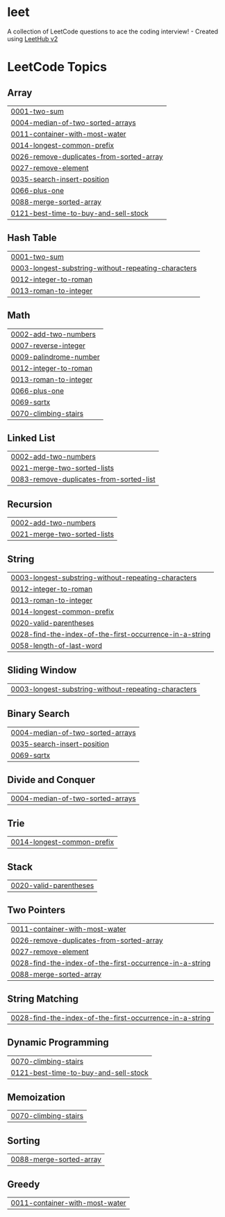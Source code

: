 # leet
A collection of LeetCode questions to ace the coding interview! - Created using [LeetHub v2](https://github.com/arunbhardwaj/LeetHub-2.0)

<!---LeetCode Topics Start-->
# LeetCode Topics
## Array
|  |
| ------- |
| [0001-two-sum](https://github.com/nmkhan9/leet/tree/master/0001-two-sum) |
| [0004-median-of-two-sorted-arrays](https://github.com/nmkhan9/leet/tree/master/0004-median-of-two-sorted-arrays) |
| [0011-container-with-most-water](https://github.com/nmkhan9/leet/tree/master/0011-container-with-most-water) |
| [0014-longest-common-prefix](https://github.com/nmkhan9/leet/tree/master/0014-longest-common-prefix) |
| [0026-remove-duplicates-from-sorted-array](https://github.com/nmkhan9/leet/tree/master/0026-remove-duplicates-from-sorted-array) |
| [0027-remove-element](https://github.com/nmkhan9/leet/tree/master/0027-remove-element) |
| [0035-search-insert-position](https://github.com/nmkhan9/leet/tree/master/0035-search-insert-position) |
| [0066-plus-one](https://github.com/nmkhan9/leet/tree/master/0066-plus-one) |
| [0088-merge-sorted-array](https://github.com/nmkhan9/leet/tree/master/0088-merge-sorted-array) |
| [0121-best-time-to-buy-and-sell-stock](https://github.com/nmkhan9/leet/tree/master/0121-best-time-to-buy-and-sell-stock) |
## Hash Table
|  |
| ------- |
| [0001-two-sum](https://github.com/nmkhan9/leet/tree/master/0001-two-sum) |
| [0003-longest-substring-without-repeating-characters](https://github.com/nmkhan9/leet/tree/master/0003-longest-substring-without-repeating-characters) |
| [0012-integer-to-roman](https://github.com/nmkhan9/leet/tree/master/0012-integer-to-roman) |
| [0013-roman-to-integer](https://github.com/nmkhan9/leet/tree/master/0013-roman-to-integer) |
## Math
|  |
| ------- |
| [0002-add-two-numbers](https://github.com/nmkhan9/leet/tree/master/0002-add-two-numbers) |
| [0007-reverse-integer](https://github.com/nmkhan9/leet/tree/master/0007-reverse-integer) |
| [0009-palindrome-number](https://github.com/nmkhan9/leet/tree/master/0009-palindrome-number) |
| [0012-integer-to-roman](https://github.com/nmkhan9/leet/tree/master/0012-integer-to-roman) |
| [0013-roman-to-integer](https://github.com/nmkhan9/leet/tree/master/0013-roman-to-integer) |
| [0066-plus-one](https://github.com/nmkhan9/leet/tree/master/0066-plus-one) |
| [0069-sqrtx](https://github.com/nmkhan9/leet/tree/master/0069-sqrtx) |
| [0070-climbing-stairs](https://github.com/nmkhan9/leet/tree/master/0070-climbing-stairs) |
## Linked List
|  |
| ------- |
| [0002-add-two-numbers](https://github.com/nmkhan9/leet/tree/master/0002-add-two-numbers) |
| [0021-merge-two-sorted-lists](https://github.com/nmkhan9/leet/tree/master/0021-merge-two-sorted-lists) |
| [0083-remove-duplicates-from-sorted-list](https://github.com/nmkhan9/leet/tree/master/0083-remove-duplicates-from-sorted-list) |
## Recursion
|  |
| ------- |
| [0002-add-two-numbers](https://github.com/nmkhan9/leet/tree/master/0002-add-two-numbers) |
| [0021-merge-two-sorted-lists](https://github.com/nmkhan9/leet/tree/master/0021-merge-two-sorted-lists) |
## String
|  |
| ------- |
| [0003-longest-substring-without-repeating-characters](https://github.com/nmkhan9/leet/tree/master/0003-longest-substring-without-repeating-characters) |
| [0012-integer-to-roman](https://github.com/nmkhan9/leet/tree/master/0012-integer-to-roman) |
| [0013-roman-to-integer](https://github.com/nmkhan9/leet/tree/master/0013-roman-to-integer) |
| [0014-longest-common-prefix](https://github.com/nmkhan9/leet/tree/master/0014-longest-common-prefix) |
| [0020-valid-parentheses](https://github.com/nmkhan9/leet/tree/master/0020-valid-parentheses) |
| [0028-find-the-index-of-the-first-occurrence-in-a-string](https://github.com/nmkhan9/leet/tree/master/0028-find-the-index-of-the-first-occurrence-in-a-string) |
| [0058-length-of-last-word](https://github.com/nmkhan9/leet/tree/master/0058-length-of-last-word) |
## Sliding Window
|  |
| ------- |
| [0003-longest-substring-without-repeating-characters](https://github.com/nmkhan9/leet/tree/master/0003-longest-substring-without-repeating-characters) |
## Binary Search
|  |
| ------- |
| [0004-median-of-two-sorted-arrays](https://github.com/nmkhan9/leet/tree/master/0004-median-of-two-sorted-arrays) |
| [0035-search-insert-position](https://github.com/nmkhan9/leet/tree/master/0035-search-insert-position) |
| [0069-sqrtx](https://github.com/nmkhan9/leet/tree/master/0069-sqrtx) |
## Divide and Conquer
|  |
| ------- |
| [0004-median-of-two-sorted-arrays](https://github.com/nmkhan9/leet/tree/master/0004-median-of-two-sorted-arrays) |
## Trie
|  |
| ------- |
| [0014-longest-common-prefix](https://github.com/nmkhan9/leet/tree/master/0014-longest-common-prefix) |
## Stack
|  |
| ------- |
| [0020-valid-parentheses](https://github.com/nmkhan9/leet/tree/master/0020-valid-parentheses) |
## Two Pointers
|  |
| ------- |
| [0011-container-with-most-water](https://github.com/nmkhan9/leet/tree/master/0011-container-with-most-water) |
| [0026-remove-duplicates-from-sorted-array](https://github.com/nmkhan9/leet/tree/master/0026-remove-duplicates-from-sorted-array) |
| [0027-remove-element](https://github.com/nmkhan9/leet/tree/master/0027-remove-element) |
| [0028-find-the-index-of-the-first-occurrence-in-a-string](https://github.com/nmkhan9/leet/tree/master/0028-find-the-index-of-the-first-occurrence-in-a-string) |
| [0088-merge-sorted-array](https://github.com/nmkhan9/leet/tree/master/0088-merge-sorted-array) |
## String Matching
|  |
| ------- |
| [0028-find-the-index-of-the-first-occurrence-in-a-string](https://github.com/nmkhan9/leet/tree/master/0028-find-the-index-of-the-first-occurrence-in-a-string) |
## Dynamic Programming
|  |
| ------- |
| [0070-climbing-stairs](https://github.com/nmkhan9/leet/tree/master/0070-climbing-stairs) |
| [0121-best-time-to-buy-and-sell-stock](https://github.com/nmkhan9/leet/tree/master/0121-best-time-to-buy-and-sell-stock) |
## Memoization
|  |
| ------- |
| [0070-climbing-stairs](https://github.com/nmkhan9/leet/tree/master/0070-climbing-stairs) |
## Sorting
|  |
| ------- |
| [0088-merge-sorted-array](https://github.com/nmkhan9/leet/tree/master/0088-merge-sorted-array) |
## Greedy
|  |
| ------- |
| [0011-container-with-most-water](https://github.com/nmkhan9/leet/tree/master/0011-container-with-most-water) |
<!---LeetCode Topics End-->